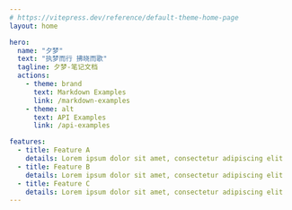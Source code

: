 ```yaml
---
# https://vitepress.dev/reference/default-theme-home-page
layout: home

hero:
  name: "夕梦"
  text: "执梦而行 拂晓而歌"
  tagline: 夕梦-笔记文档
  actions:
    - theme: brand
      text: Markdown Examples
      link: /markdown-examples
    - theme: alt
      text: API Examples
      link: /api-examples

features:
  - title: Feature A
    details: Lorem ipsum dolor sit amet, consectetur adipiscing elit
  - title: Feature B
    details: Lorem ipsum dolor sit amet, consectetur adipiscing elit
  - title: Feature C
    details: Lorem ipsum dolor sit amet, consectetur adipiscing elit
---
```


